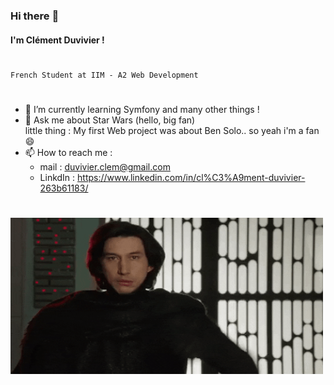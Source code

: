 
### Hi there :wave:
#### I'm Clément Duvivier !
#
### 
    French Student at IIM - A2 Web Development
#
- 🌱 I’m currently learning Symfony and many other things !
- 💬 Ask me about Star Wars (hello, big fan)    
little thing : My first Web project was about Ben Solo.. so yeah i'm a fan :smile:
- 📫 How to reach me : 
    - mail : duvivier.clem@gmail.com
    - LinkdIn : https://www.linkedin.com/in/cl%C3%A9ment-duvivier-263b61183/
#

<img src="img/kylo-approves.gif" alt="My Project GIF" width="500" height="250">


